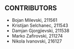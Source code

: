## CONTRIBUTORS
- Bojan Milevski, 211561
- Kristijan Selchanec, 211543
- Damjan Gjorgjievski, 211538
- Marko Zafirovski, 211274
- Nikola Ivanovski, 216127
